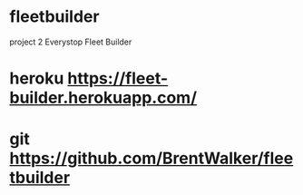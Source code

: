 # fleetbuilder
project 2 Everystop Fleet Builder
 
# heroku https://fleet-builder.herokuapp.com/
# git https://github.com/BrentWalker/fleetbuilder